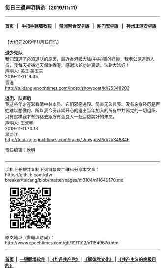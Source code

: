 ### 每日三退声明精选（2019/11/11）
------------------------

#### [首页](https://github.com/gfw-breaker/banned-news/blob/master/README.md) &nbsp;&nbsp;|&nbsp;&nbsp; [手把手翻墙教程](https://github.com/gfw-breaker/guides/wiki) &nbsp;&nbsp;|&nbsp;&nbsp; [禁闻聚合安卓版](https://github.com/gfw-breaker/bn-android) &nbsp;&nbsp;|&nbsp;&nbsp; [网门安卓版](https://github.com/oGate2/oGate) &nbsp;&nbsp;|&nbsp;&nbsp; [神州正道安卓版](https://github.com/SzzdOgate/update) 



<div class="column" id="artbody" itemprop="articleBody">
 <!-- article content begin -->
 <p>
  【大纪元2019年11月12日讯】
 </p>
 <p>
  <strong>
   退少先队
  </strong>
  <br/>
  我们知道了必须退队的原因，最近香港被大陆(中共)害的好惨，我老公是逃港人员，我每天祈祷老天保佑香港。感谢法轮功讲真话，法轮大法好！
  <br/>
  声明人: 美玉 美玉夫
  <br/>
  2019-11-11 19:35
  <br/>
  香港
  <br/>
  <a href="http://tuidang.epochtimes.com/index/showpost/id/25348203">
   http://tuidang.epochtimes.com/index/showpost/id/25348203
  </a>
 </p>
 <p>
  <strong>
   退团、队声明
  </strong>
  <br/>
  我这些年才逐渐看清中共本质、它们邪恶透顶、简直无法言表、没有亲身经历是百姓难以想像的、所以我今天非常开心的退出当年加入的所有中共邪党的一切组织、只有这样我才有资格去跟所有善良人一起迎接美好的未来。
  <br/>
  声明人: 王淑琴
  <br/>
  2019-11-11 20:13
  <br/>
  黑龙江
  <br/>
  <a href="http://tuidang.epochtimes.com/index/showpost/id/25348846">
   http://tuidang.epochtimes.com/index/showpost/id/25348846
  </a>
 </p>
 <p>
  责任编辑：欣明
 </p>
 <!-- article content end -->
 <div id="below_article_ad">
  <div id="below_article_ad_inner">
  </div>
 </div>
</div>

<hr/>
手机上长按并复制下列链接或二维码分享本文章：<br/>
https://github.com/gfw-breaker/tuidang/blob/master/pages/nf3104/n11649670.md <br/>
<a href='https://github.com/gfw-breaker/tuidang/blob/master/pages/nf3104/n11649670.md'><img src='https://github.com/gfw-breaker/tuidang/blob/master/pages/nf3104/n11649670.md.png'/></a> <br/>
原文地址（需翻墙访问）：http://www.epochtimes.com/gb/19/11/12/n11649670.htm


------------------------
#### [首页](https://github.com/gfw-breaker/banned-news/blob/master/README.md) &nbsp;|&nbsp; [一键翻墙软件](https://github.com/gfw-breaker/nogfw/blob/master/README.md) &nbsp;| [《九评共产党》](https://github.com/gfw-breaker/9ping.md/blob/master/README.md#九评之一评共产党是什么) | [《解体党文化》](https://github.com/gfw-breaker/jtdwh.md/blob/master/README.md) | [《共产主义的终极目的》](https://github.com/gfw-breaker/gczydzjmd.md/blob/master/README.md)


<img src='http://gfw-breaker.win/tuidang/pages/nf3104/n11649670.md' width='0px' height='0px'/>